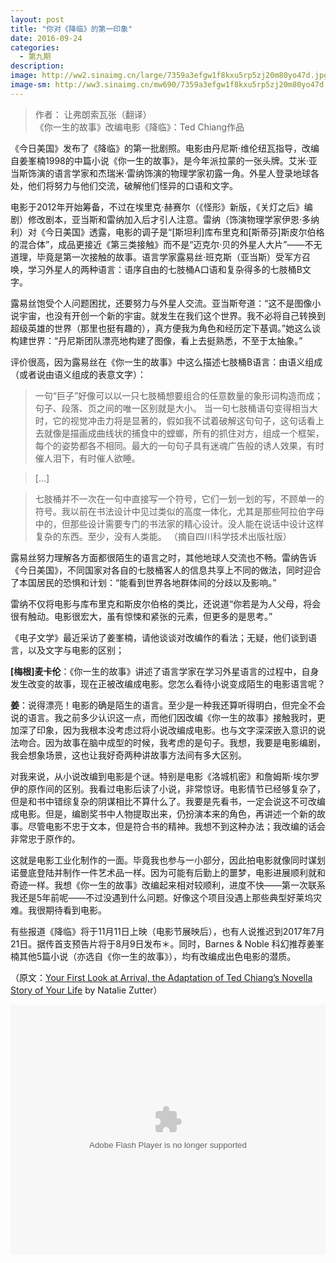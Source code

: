 ```yaml
---
layout: post
title: "你对《降临》的第一印象"
date: 2016-09-24
categories:
  - 第九期
description: 
image: http://ww2.sinaimg.cn/large/7359a3efgw1f8kxu5rp5zj20m80yo47d.jpg
image-sm: http://ww3.sinaimg.cn/mw690/7359a3efgw1f8kxu5rp5zj20m80yo47d.jpg
---
```


> 作者： 让弗朗索瓦张（翻译）<br />
> 《你一生的故事》改编电影《降临》：Ted Chiang作品

《今日美国》发布了《降临》的第一批剧照。电影由丹尼斯·维伦纽瓦指导，改编自姜峯楠1998的中篇小说《你一生的故事》，是今年派拉蒙的一张头牌。艾米·亚当斯饰演的语言学家和杰瑞米·雷纳饰演的物理学家初露一角。外星人登录地球各处，他们将努力与他们交流，破解他们怪异的口语和文字。

电影于2012年开始筹备，不过在埃里克·赫赛尔（《怪形》新版，《关灯之后》编剧）修改剧本，亚当斯和雷纳加入后才引人注意。雷纳（饰演物理学家伊恩·多纳利）对《今日美国》透露，电影的调子是“[斯坦利]库布里克和[斯蒂芬]斯皮尔伯格的混合体”，成品更接近《第三类接触》而不是“迈克尔·贝的外星人大片”——不无道理，毕竟是第一次接触的故事。语言学家露易丝·班克斯（亚当斯）受军方召唤，学习外星人的两种语言：语序自由的七肢桶A口语和复杂得多的七肢桶B文字。

露易丝饱受个人问题困扰，还要努力与外星人交流。亚当斯夸道：“这不是图像小说宇宙，也没有开创一个新的宇宙。就发生在我们这个世界。我不必将自己转换到超级英雄的世界（那里也挺有趣的），真方便我为角色和经历定下基调。”她这么谈构建世界：“丹尼斯团队漂亮地构建了图像，看上去挺熟悉，不至于太抽象。”

评价很高，因为露易丝在《你一生的故事》中这么描述七肢桶B语言：由语义组成（或者说由语义组成的表意文字）：

> 一句“巨子”好像可以以一只七肢桶想要组合的任意数量的象形词构造而成；句子、段落、页之间的唯一区别就是大小。 当一句七肢桶语句变得相当大时，它的视觉冲击力将是显著的，假如我不试着破解这句句子，这句话看上去就像是描画成曲线状的捕食中的螳螂，所有的抓住对方，组成一个框架，每个的姿势都各不相同。最大的一句句子具有迷魂广告般的诱人效果，有时催人泪下，有时催人欲睡。

> […]

> 七肢桶并不一次在一句中直接写一个符号，它们一划一划的写，不顾单一的符号。我以前在书法设计中见过类似的高度一体化，尤其是那些阿拉伯字母中的，但那些设计需要专门的书法家的精心设计。没人能在说话中设计这样复杂的东西。至少，没有人类能。 （摘自四川科学技术出版社版）

露易丝努力理解各方面都很陌生的语言之时，其他地球人交流也不畅。雷纳告诉《今日美国》，不同国家对各自的七肢桶客人的信息共享上不同的做法，同时迎合了本国居民的恐惧和计划：“能看到世界各地群体间的分歧以及影响。”

雷纳不仅将电影与库布里克和斯皮尔伯格的类比，还说道“你若是为人父母，将会很有触动。电影很宏大，虽有惊悚和紧张的元素，但更多的是思考。”

《电子文学》最近采访了姜峯楠，请他谈谈对改编作的看法；无疑，他们谈到语言，以及文字与电影的区别；

**[梅根]麦卡伦**：《你一生的故事》讲述了语言学家在学习外星语言的过程中，自身发生改变的故事，现在正被改编成电影。您怎么看待小说变成陌生的电影语言呢？

**姜**：说得漂亮！电影的确是陌生的语言。至少是一种我还算听得明白，但完全不会说的语言。我之前多少认识这一点，而他们因改编《你一生的故事》接触我时，更加深了印象，因为我根本没考虑过将小说改编成电影。也与文字深深嵌入意识的说法吻合。因为故事在脑中成型的时候，我考虑的是句子。我想，我要是电影编剧，我会想象场景，这也让我好奇两种讲故事方法间有多大区别。

对我来说，从小说改编到电影是个谜。特别是电影《洛城机密》和詹姆斯·埃尔罗伊的原作间的区别。我看过电影后读了小说，非常惊讶。电影情节已经够复杂了，但是和书中错综复杂的阴谋相比不算什么了。我要是先看书，一定会说这不可改编成电影。但是，编剧奖书中人物提取出来，仍扮演本来的角色，再讲述一个新的故事。尽管电影不忠于文本，但是符合书的精神。我想不到这种办法；我改编的话会非常忠于原作的。

这就是电影工业化制作的一面。毕竟我也参与一小部分，因此拍电影就像同时谋划诺曼底登陆并制作一件艺术品一样。因为可能有后勤上的噩梦，电影进展顺利就和奇迹一样。我想《你一生的故事》改编起来相对较顺利，进度不快——第一次联系我还是5年前呢——不过没遇到什么问题。好像这个项目没遇上那些典型好莱坞灾难。我很期待看到电影。

有些报道《降临》将于11月11日上映（电影节展映后），也有人说推迟到2017年7月21日。据传首支预告片将于8月9日发布＊。同时，Barnes & Noble 科幻推荐姜峯楠其他5篇小说（亦选自《你一生的故事》），均有改编成出色电影的潜质。

（原文：[Your First Look at Arrival, the Adaptation of Ted Chiang’s Novella Story of Your Life](http://www.tor.com/2016/08/08/first-look-arrival-amy-adams-jeremy-renner-ted-chiang/) by Natalie Zutter）

<embed src='http://player.youku.com/player.php/sid/XMTY4NzkyNzIxNg==/v.swf' allowFullScreen='true' quality='high' width='100%' height='400' align='middle' allowScriptAccess='always' type='application/x-shockwave-flash'>